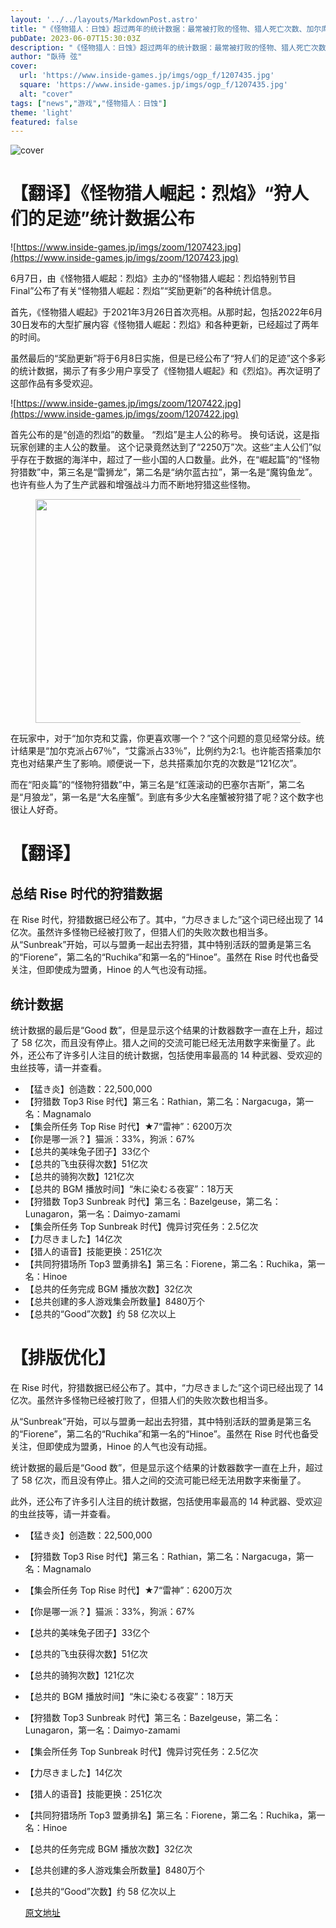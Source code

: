 ```yaml
---
layout: '../../layouts/MarkdownPost.astro'
title: "《怪物猎人：日蚀》超过两年的统计数据：最常被打败的怪物、猎人死亡次数、加尔库派对艾露派的比例等等！"
pubDate: 2023-06-07T15:30:03Z
description: "《怪物猎人：日蚀》超过两年的统计数据：最常被打败的怪物、猎人死亡次数、加尔库派对艾露派的比例等等！"
author: "臥待 弦"
cover:
  url: 'https://www.inside-games.jp/imgs/ogp_f/1207435.jpg'
  square: 'https://www.inside-games.jp/imgs/ogp_f/1207435.jpg'
  alt: "cover"
tags: ["news","游戏","怪物猎人：日蚀"]
theme: 'light'
featured: false
---
```


![cover](https://www.inside-games.jp/imgs/ogp_f/1207435.jpg)

# 【翻译】《怪物猎人崛起：烈焰》“狩人们的足迹”统计数据公布

![https://www.inside-games.jp/imgs/zoom/1207423.jpg](https://www.inside-games.jp/imgs/zoom/1207423.jpg)

6月7日，由《怪物猎人崛起：烈焰》主办的“怪物猎人崛起：烈焰特别节目Final”公布了有关“怪物猎人崛起：烈焰”“奖励更新”的各种统计信息。

首先，《怪物猎人崛起》于2021年3月26日首次亮相。从那时起，包括2022年6月30日发布的大型扩展内容《怪物猎人崛起：烈焰》和各种更新，已经超过了两年的时间。

虽然最后的“奖励更新”将于6月8日实施，但是已经公布了“狩人们的足迹”这个多彩的统计数据，揭示了有多少用户享受了《怪物猎人崛起》和《烈焰》。再次证明了这部作品有多受欢迎。

![https://www.inside-games.jp/imgs/zoom/1207422.jpg](https://www.inside-games.jp/imgs/zoom/1207422.jpg)

首先公布的是“创造的烈焰”的数量。 “烈焰”是主人公的称号。 换句话说，这是指玩家创建的主人公的数量。
这个记录竟然达到了“2250万”次。这些“主人公们”似乎存在于数据的海洋中，超过了一些小国的人口数量。此外，在“崛起篇”的“怪物狩猎数”中，第三名是“雷狮龙”，第二名是“纳尔蓝古拉”，第一名是“魔钩鱼龙”。也许有些人为了生产武器和增强战斗力而不断地狩猎这些怪物。 </p><figure class="ctms-editor-image"><img src="https://www.inside-games.jp/imgs/zoom/1207425.jpg" class="inline-article-image" width="640" height="358"></figure><p>在玩家中，对于“加尔克和艾露，你更喜欢哪一个？”这个问题的意见经常分歧。统计结果是“加尔克派占67％”，“艾露派占33％”，比例约为2:1。也许能否搭乘加尔克也对结果产生了影响。顺便说一下，总共搭乘加尔克的次数是“121亿次”。 </p><p>而在“阳炎篇”的“怪物狩猎数”中，第三名是“红莲滚动的巴塞尔吉斯”，第二名是“月狼龙”，第一名是“大名座蟹”。到底有多少大名座蟹被狩猎了呢？这个数字也很让人好奇。
# 【翻译】
## 总结 Rise 时代的狩猎数据
在 Rise 时代，狩猎数据已经公布了。其中，“力尽きました”这个词已经出现了 14 亿次。虽然许多怪物已经被打败了，但猎人们的失败次数也相当多。从“Sunbreak”开始，可以与盟勇一起出去狩猎，其中特别活跃的盟勇是第三名的“Fiorene”，第二名的“Ruchika”和第一名的“Hinoe”。虽然在 Rise 时代也备受关注，但即使成为盟勇，Hinoe 的人气也没有动摇。

## 统计数据
统计数据的最后是“Good 数”，但是显示这个结果的计数器数字一直在上升，超过了 58 亿次，而且没有停止。猎人之间的交流可能已经无法用数字来衡量了。此外，还公布了许多引人注目的统计数据，包括使用率最高的 14 种武器、受欢迎的虫丝技等，请一并查看。

- 【猛き炎】创造数：22,500,000
- 【狩猎数 Top3 Rise 时代】第三名：Rathian，第二名：Nargacuga，第一名：Magnamalo
- 【集会所任务 Top Rise 时代】★7“雷神”：6200万次
- 【你是哪一派？】猫派：33%，狗派：67%
- 【总共的美味兔子团子】33亿个
- 【总共的飞虫获得次数】51亿次
- 【总共的骑狗次数】121亿次
- 【总共的 BGM 播放时间】“朱に染むる夜宴”：18万天
- 【狩猎数 Top3 Sunbreak 时代】第三名：Bazelgeuse，第二名：Lunagaron，第一名：Daimyo-zamami
- 【集会所任务 Top Sunbreak 时代】傀异讨究任务：2.5亿次
- 【力尽きました】14亿次
- 【猎人的语音】技能更换：251亿次
- 【共同狩猎场所 Top3 盟勇排名】第三名：Fiorene，第二名：Ruchika，第一名：Hinoe
- 【总共的任务完成 BGM 播放次数】32亿次
- 【总共创建的多人游戏集会所数量】8480万个
- 【总共的“Good”次数】约 58 亿次以上

# 【排版优化】
在 Rise 时代，狩猎数据已经公布了。其中，“力尽きました”这个词已经出现了 14 亿次。虽然许多怪物已经被打败了，但猎人们的失败次数也相当多。

从“Sunbreak”开始，可以与盟勇一起出去狩猎，其中特别活跃的盟勇是第三名的“Fiorene”，第二名的“Ruchika”和第一名的“Hinoe”。虽然在 Rise 时代也备受关注，但即使成为盟勇，Hinoe 的人气也没有动摇。

统计数据的最后是“Good 数”，但是显示这个结果的计数器数字一直在上升，超过了 58 亿次，而且没有停止。猎人之间的交流可能已经无法用数字来衡量了。

此外，还公布了许多引人注目的统计数据，包括使用率最高的 14 种武器、受欢迎的虫丝技等，请一并查看。

- 【猛き炎】创造数：22,500,000
- 【狩猎数 Top3 Rise 时代】第三名：Rathian，第二名：Nargacuga，第一名：Magnamalo
- 【集会所任务 Top Rise 时代】★7“雷神”：6200万次
- 【你是哪一派？】猫派：33%，狗派：67%
- 【总共的美味兔子团子】33亿个
- 【总共的飞虫获得次数】51亿次
- 【总共的骑狗次数】121亿次
- 【总共的 BGM 播放时间】“朱に染むる夜宴”：18万天
- 【狩猎数 Top3 Sunbreak 时代】第三名：Bazelgeuse，第二名：Lunagaron，第一名：Daimyo-zamami
- 【集会所任务 Top Sunbreak 时代】傀异讨究任务：2.5亿次
- 【力尽きました】14亿次
- 【猎人的语音】技能更换：251亿次
- 【共同狩猎场所 Top3 盟勇排名】第三名：Fiorene，第二名：Ruchika，第一名：Hinoe
- 【总共的任务完成 BGM 播放次数】32亿次
- 【总共创建的多人游戏集会所数量】8480万个
- 【总共的“Good”次数】约 58 亿次以上

  [原文地址](https://www.inside-games.jp/article/2023/06/08/146422.html)